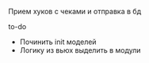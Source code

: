 Прием хуков с чеками и отправка в бд


to-do

* Починить init моделей
* Логику из вьюх выделить в модули
